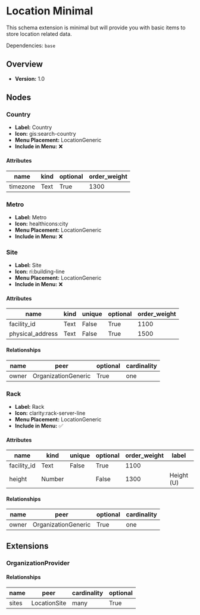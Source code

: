 # Location Minimal

This schema extension is minimal but will provide you with basic items to store location related data.

Dependencies: `base`

## Overview

- **Version:** 1.0

## Nodes

### Country

- **Label:** Country
- **Icon:** gis:search-country
- **Menu Placement:** LocationGeneric
- **Include in Menu:** ❌

#### Attributes

| name | kind | optional | order_weight |
| ---- | ---- | -------- | ------------ |
| timezone | Text | True | 1300 |

### Metro

- **Label:** Metro
- **Icon:** healthicons:city
- **Menu Placement:** LocationGeneric
- **Include in Menu:** ❌

### Site

- **Label:** Site
- **Icon:** ri:building-line
- **Menu Placement:** LocationGeneric
- **Include in Menu:** ❌

#### Attributes

| name | kind | unique | optional | order_weight |
| ---- | ---- | ------ | -------- | ------------ |
| facility_id | Text | False | True | 1100 |
| physical_address | Text | False | True | 1500 |

#### Relationships

| name | peer | optional | cardinality |
| ---- | ---- | -------- | ----------- |
| owner | OrganizationGeneric | True | one |

### Rack

- **Label:** Rack
- **Icon:** clarity:rack-server-line
- **Menu Placement:** LocationGeneric
- **Include in Menu:** ✅

#### Attributes

| name | kind | unique | optional | order_weight | label | default_value |
| ---- | ---- | ------ | -------- | ------------ | ----- | ------------- |
| facility_id | Text | False | True | 1100 |  |  |
| height | Number |  | False | 1300 | Height (U) | 42 |

#### Relationships

| name | peer | optional | cardinality |
| ---- | ---- | -------- | ----------- |
| owner | OrganizationGeneric | True | one |

## Extensions
### OrganizationProvider
#### Relationships

| name | peer | cardinality | optional |
| ---- | ---- | ----------- | -------- |
| sites | LocationSite | many | True |
